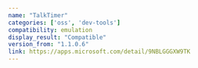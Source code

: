```yaml
---
name: "TalkTimer"
categories: ['oss', 'dev-tools']
compatibility: emulation
display_result: "Compatible"
version_from: "1.1.0.6"
link: https://apps.microsoft.com/detail/9NBLGGGXW9TK
---
```

